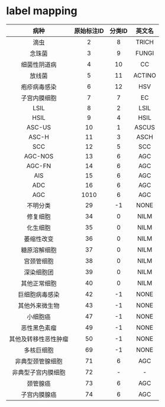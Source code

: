 # label mapping
|         病种         | 原始标注ID | 分类ID | 英文名 |
| :------------------: | :--------: | :----: | :----: |
|         滴虫         |     2      |   8    | TRICH  |
|        念珠菌        |     3      |   9    | FUNGI  |
|     细菌性阴道病     |     4      |   10   |   CC   |
|        放线菌        |     5      |   11   | ACTINO |
|     疱疹病毒感染     |     6      |   12   |  HSV   |
|     子宫内膜细胞     |     7      |   7    |   EC   |
|         LSIL         |     8      |   2    |  LSIL  |
|         HSIL         |     9      |   4    |  HSIL  |
|        ASC-US        |     10     |   1    | ASCUS  |
|        ASC-H         |     11     |   3    |  ASCH  |
|         SCC          |     12     |   5    |  SCC   |
|       AGC-NOS        |     13     |   6    |  AGC   |
|        AGC-FN        |     14     |   6    |  AGC   |
|         AIS          |     15     |   6    |  AGC   |
|         ADC          |     16     |   6    |  AGC   |
|         AGC          |    1010    |   6    |  AGC   |
|       不明分类       |     29     |   -1   |  NONE  |
|       修复细胞       |     34     |   0    |  NILM  |
|       化生细胞       |     35     |   0    |  NILM  |
|      萎缩性改变      |     36     |   0    |  NILM  |
|     糖原溶解细胞     |     37     |   0    |  NILM  |
|      宫颈管细胞      |     38     |   0    |  NILM  |
|      深染细胞团      |     39     |   0    |  NILM  |
|     其他正常细胞     |     40     |   0    |  NILM  |
|    巨细胞病毒感染    |     42     |   -1   |  NONE  |
|    其他外来微生物    |     43     |   -1   |  NONE  |
|       小细胞癌       |     47     |   -1   |  NONE  |
|     恶性黑色素瘤     |     49     |   -1   |  NONE  |
| 其他及转移性恶性肿瘤 |     50     |   -1   |  NONE  |
|      多核巨细胞      |     69     |   -1   |  NONE  |
|   非典型颈管腺细胞   |     71     |   6    |  AGC   |
|  非典型子宫内膜细胞  |     72     |   -    |   -    |
|       颈管腺癌       |     73     |   6    |  AGC   |
|     子宫内膜腺癌     |     74     |   6    |  AGC   |

